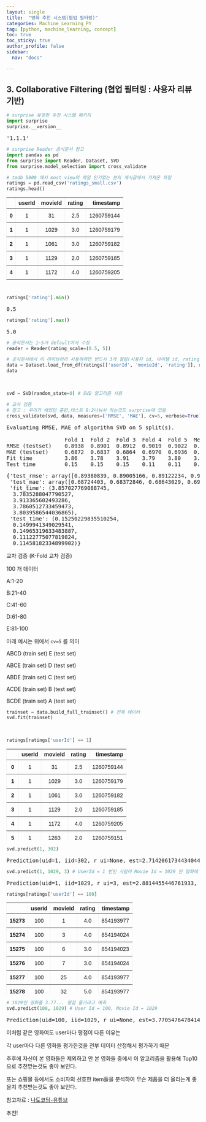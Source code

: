 ```yaml
---
layout: single
title:  "영화 추천 시스템(협업 필터링)"
categories: Machine_Learning_PY
tag: [python, machine_learning, concept]
toc: true
toc_sticky: true
author_profile: false
sidebar:
  nav: "docs"

---
```


<head>
  <style>
    table.dataframe {
      white-space: normal;
      width: 100%;
      height: 240px;
      display: block;
      overflow: auto;
      font-family: Arial, sans-serif;
      font-size: 0.9rem;
      line-height: 20px;
      text-align: center;
      border: 0px !important;
    }

    table.dataframe th {
      text-align: center;
      font-weight: bold;
      padding: 8px;
    }
    
    table.dataframe td {
      text-align: center;
      padding: 8px;
    }
    
    table.dataframe tr:hover {
      background: #b8d1f3; 
    }
    
    .output_prompt {
      overflow: auto;
      font-size: 0.9rem;
      line-height: 1.45;
      border-radius: 0.3rem;
      -webkit-overflow-scrolling: touch;
      padding: 0.8rem;
      margin-top: 0;
      margin-bottom: 15px;
      font: 1rem Consolas, "Liberation Mono", Menlo, Courier, monospace;
      color: $code-text-color;
      border: solid 1px $border-color;
      border-radius: 0.3rem;
      word-break: normal;
      white-space: pre;
    }

  .dataframe tbody tr th:only-of-type {
      vertical-align: middle;
  }

  .dataframe tbody tr th {
      vertical-align: top;
  }

  .dataframe thead th {
      text-align: center !important;
      padding: 8px;
  }

  .page__content p {
      margin: 0 0 0px !important;
  }

  .page__content p > strong {
    font-size: 0.8rem !important;
  }

  </style>
</head>


## 3. Collaborative Filtering (협업 필터링 : 사용자 리뷰 기반)



```python
# surprise 유명한 추천 시스템 패키지
import surprise
surprise.__version__
```

<pre>
'1.1.1'
</pre>

```python
# surprise Reader 공식문서 참고
import pandas as pd
from surprise import Reader, Dataset, SVD
from surprise.model_selection import cross_validate
```


```python
# tmdb 5000 에서 most view의 제일 인기있는 분의 게시글에서 가져온 파일
ratings = pd.read_csv('ratings_small.csv')
ratings.head()
```

<div>
<style scoped>
    .dataframe tbody tr th:only-of-type {
        vertical-align: middle;
    }

    .dataframe tbody tr th {
        vertical-align: top;
    }
    
    .dataframe thead th {
        text-align: right;
    }
</style>
<table border="1" class="dataframe">
  <thead>
    <tr style="text-align: right;">
      <th></th>
      <th>userId</th>
      <th>movieId</th>
      <th>rating</th>
      <th>timestamp</th>
    </tr>
  </thead>
  <tbody>
    <tr>
      <th>0</th>
      <td>1</td>
      <td>31</td>
      <td>2.5</td>
      <td>1260759144</td>
    </tr>
    <tr>
      <th>1</th>
      <td>1</td>
      <td>1029</td>
      <td>3.0</td>
      <td>1260759179</td>
    </tr>
    <tr>
      <th>2</th>
      <td>1</td>
      <td>1061</td>
      <td>3.0</td>
      <td>1260759182</td>
    </tr>
    <tr>
      <th>3</th>
      <td>1</td>
      <td>1129</td>
      <td>2.0</td>
      <td>1260759185</td>
    </tr>
    <tr>
      <th>4</th>
      <td>1</td>
      <td>1172</td>
      <td>4.0</td>
      <td>1260759205</td>
    </tr>
  </tbody>
</table>
</div>



```python
ratings['rating'].min()
```

<pre>
0.5
</pre>

```python
ratings['rating'].max()
```

<pre>
5.0
</pre>

```python
# 공식문서는 1~5가 default여서 수정
reader = Reader(rating_scale=(0.5, 5))
```


```python
# 공식문서에서 이 라이브러리 사용하려면 반드시 3개 컬럼(사용자 id, 아이템 id, rating) 만을 사용하도록 제한한다.
data = Dataset.load_from_df(ratings[['userId', 'movieId', 'rating']], reader=reader)
data
```

<pre>
<surprise.dataset.DatasetAutoFolds at 0x2b7682386d0>
</pre>

```python
svd = SVD(random_state=0) # SVD 알고리즘 사용
```


```python
# 교차 검증
# 참고 : 우리가 배웠던 훈련,테스트 8:2나눠서 하는것도 surprise에 있음
cross_validate(svd, data, measures=['RMSE', 'MAE'], cv=5, verbose=True)
```

<pre>
Evaluating RMSE, MAE of algorithm SVD on 5 split(s).

                  Fold 1  Fold 2  Fold 3  Fold 4  Fold 5  Mean    Std     
RMSE (testset)    0.8938  0.8901  0.8912  0.9019  0.9022  0.8958  0.0052  
MAE (testset)     0.6872  0.6837  0.6864  0.6970  0.6936  0.6896  0.0049  
Fit time          3.86    3.78    3.91    3.79    3.80    3.83    0.05    
Test time         0.15    0.15    0.15    0.11    0.11    0.14    0.02    
</pre>
<pre>
{'test_rmse': array([0.89380839, 0.89005166, 0.89122234, 0.90192799, 0.90217437]),
 'test_mae': array([0.68724403, 0.68372846, 0.68643029, 0.6969897 , 0.69362123]),
 'fit_time': (3.857027769088745,
  3.7835288047790527,
  3.913365602493286,
  3.7860512733459473,
  3.8039586544036865),
 'test_time': (0.15250229835510254,
  0.1499941349029541,
  0.14965319633483887,
  0.11122775077819824,
  0.11458182334899902)}
</pre>
교차 검증 (K-Fold 교차 검증)



100 개 데이터



A:1-20  

B:21-40  

C:41-60  

D:61-80  

E:81-100



아래 예시는 위에서 `cv=5` 를 의미



ABCD (train set) E (test set)  

ABCE (train set) D (test set)  

ABDE (train set) C (test set)  

ACDE (train set) B (test set)  

BCDE (train set) A (test set)




```python
trainset = data.build_full_trainset() # 전체 데이터
svd.fit(trainset)
```

<pre>
<surprise.prediction_algorithms.matrix_factorization.SVD at 0x2b768238760>
</pre>

```python
ratings[ratings['userId'] == 1]
```

<div>
<style scoped>
    .dataframe tbody tr th:only-of-type {
        vertical-align: middle;
    }

    .dataframe tbody tr th {
        vertical-align: top;
    }
    
    .dataframe thead th {
        text-align: right;
    }
</style>
<table border="1" class="dataframe">
  <thead>
    <tr style="text-align: right;">
      <th></th>
      <th>userId</th>
      <th>movieId</th>
      <th>rating</th>
      <th>timestamp</th>
    </tr>
  </thead>
  <tbody>
    <tr>
      <th>0</th>
      <td>1</td>
      <td>31</td>
      <td>2.5</td>
      <td>1260759144</td>
    </tr>
    <tr>
      <th>1</th>
      <td>1</td>
      <td>1029</td>
      <td>3.0</td>
      <td>1260759179</td>
    </tr>
    <tr>
      <th>2</th>
      <td>1</td>
      <td>1061</td>
      <td>3.0</td>
      <td>1260759182</td>
    </tr>
    <tr>
      <th>3</th>
      <td>1</td>
      <td>1129</td>
      <td>2.0</td>
      <td>1260759185</td>
    </tr>
    <tr>
      <th>4</th>
      <td>1</td>
      <td>1172</td>
      <td>4.0</td>
      <td>1260759205</td>
    </tr>
    <tr>
      <th>5</th>
      <td>1</td>
      <td>1263</td>
      <td>2.0</td>
      <td>1260759151</td>
    </tr>
    <tr>
      <th>6</th>
      <td>1</td>
      <td>1287</td>
      <td>2.0</td>
      <td>1260759187</td>
    </tr>
    <tr>
      <th>7</th>
      <td>1</td>
      <td>1293</td>
      <td>2.0</td>
      <td>1260759148</td>
    </tr>
    <tr>
      <th>8</th>
      <td>1</td>
      <td>1339</td>
      <td>3.5</td>
      <td>1260759125</td>
    </tr>
    <tr>
      <th>9</th>
      <td>1</td>
      <td>1343</td>
      <td>2.0</td>
      <td>1260759131</td>
    </tr>
    <tr>
      <th>10</th>
      <td>1</td>
      <td>1371</td>
      <td>2.5</td>
      <td>1260759135</td>
    </tr>
    <tr>
      <th>11</th>
      <td>1</td>
      <td>1405</td>
      <td>1.0</td>
      <td>1260759203</td>
    </tr>
    <tr>
      <th>12</th>
      <td>1</td>
      <td>1953</td>
      <td>4.0</td>
      <td>1260759191</td>
    </tr>
    <tr>
      <th>13</th>
      <td>1</td>
      <td>2105</td>
      <td>4.0</td>
      <td>1260759139</td>
    </tr>
    <tr>
      <th>14</th>
      <td>1</td>
      <td>2150</td>
      <td>3.0</td>
      <td>1260759194</td>
    </tr>
    <tr>
      <th>15</th>
      <td>1</td>
      <td>2193</td>
      <td>2.0</td>
      <td>1260759198</td>
    </tr>
    <tr>
      <th>16</th>
      <td>1</td>
      <td>2294</td>
      <td>2.0</td>
      <td>1260759108</td>
    </tr>
    <tr>
      <th>17</th>
      <td>1</td>
      <td>2455</td>
      <td>2.5</td>
      <td>1260759113</td>
    </tr>
    <tr>
      <th>18</th>
      <td>1</td>
      <td>2968</td>
      <td>1.0</td>
      <td>1260759200</td>
    </tr>
    <tr>
      <th>19</th>
      <td>1</td>
      <td>3671</td>
      <td>3.0</td>
      <td>1260759117</td>
    </tr>
  </tbody>
</table>
</div>



```python
svd.predict(1, 302)
```

<pre>
Prediction(uid=1, iid=302, r_ui=None, est=2.7142061734434044, details={'was_impossible': False})
</pre>

```python
svd.predict(1, 1029, 3) # UserId = 1 번인 사람이 Movie Id = 1029 인 영화에 대해서 실제 평가 3점일 때, 예측 평가 점수? 2.88...
```

<pre>
Prediction(uid=1, iid=1029, r_ui=3, est=2.8814455446761933, details={'was_impossible': False})
</pre>

```python
ratings[ratings['userId'] == 100]
```

<div>
<style scoped>
    .dataframe tbody tr th:only-of-type {
        vertical-align: middle;
    }

    .dataframe tbody tr th {
        vertical-align: top;
    }
    
    .dataframe thead th {
        text-align: right;
    }
</style>
<table border="1" class="dataframe">
  <thead>
    <tr style="text-align: right;">
      <th></th>
      <th>userId</th>
      <th>movieId</th>
      <th>rating</th>
      <th>timestamp</th>
    </tr>
  </thead>
  <tbody>
    <tr>
      <th>15273</th>
      <td>100</td>
      <td>1</td>
      <td>4.0</td>
      <td>854193977</td>
    </tr>
    <tr>
      <th>15274</th>
      <td>100</td>
      <td>3</td>
      <td>4.0</td>
      <td>854194024</td>
    </tr>
    <tr>
      <th>15275</th>
      <td>100</td>
      <td>6</td>
      <td>3.0</td>
      <td>854194023</td>
    </tr>
    <tr>
      <th>15276</th>
      <td>100</td>
      <td>7</td>
      <td>3.0</td>
      <td>854194024</td>
    </tr>
    <tr>
      <th>15277</th>
      <td>100</td>
      <td>25</td>
      <td>4.0</td>
      <td>854193977</td>
    </tr>
    <tr>
      <th>15278</th>
      <td>100</td>
      <td>32</td>
      <td>5.0</td>
      <td>854193977</td>
    </tr>
    <tr>
      <th>15279</th>
      <td>100</td>
      <td>52</td>
      <td>3.0</td>
      <td>854194056</td>
    </tr>
    <tr>
      <th>15280</th>
      <td>100</td>
      <td>62</td>
      <td>3.0</td>
      <td>854193977</td>
    </tr>
    <tr>
      <th>15281</th>
      <td>100</td>
      <td>86</td>
      <td>3.0</td>
      <td>854194208</td>
    </tr>
    <tr>
      <th>15282</th>
      <td>100</td>
      <td>88</td>
      <td>2.0</td>
      <td>854194208</td>
    </tr>
    <tr>
      <th>15283</th>
      <td>100</td>
      <td>95</td>
      <td>3.0</td>
      <td>854193977</td>
    </tr>
    <tr>
      <th>15284</th>
      <td>100</td>
      <td>135</td>
      <td>3.0</td>
      <td>854194086</td>
    </tr>
    <tr>
      <th>15285</th>
      <td>100</td>
      <td>141</td>
      <td>3.0</td>
      <td>854193977</td>
    </tr>
    <tr>
      <th>15286</th>
      <td>100</td>
      <td>608</td>
      <td>4.0</td>
      <td>854194024</td>
    </tr>
    <tr>
      <th>15287</th>
      <td>100</td>
      <td>648</td>
      <td>3.0</td>
      <td>854193977</td>
    </tr>
    <tr>
      <th>15288</th>
      <td>100</td>
      <td>661</td>
      <td>3.0</td>
      <td>854194086</td>
    </tr>
    <tr>
      <th>15289</th>
      <td>100</td>
      <td>708</td>
      <td>3.0</td>
      <td>854194056</td>
    </tr>
    <tr>
      <th>15290</th>
      <td>100</td>
      <td>733</td>
      <td>3.0</td>
      <td>854194024</td>
    </tr>
    <tr>
      <th>15291</th>
      <td>100</td>
      <td>736</td>
      <td>3.0</td>
      <td>854193977</td>
    </tr>
    <tr>
      <th>15292</th>
      <td>100</td>
      <td>745</td>
      <td>4.0</td>
      <td>854194208</td>
    </tr>
    <tr>
      <th>15293</th>
      <td>100</td>
      <td>780</td>
      <td>3.0</td>
      <td>854193977</td>
    </tr>
    <tr>
      <th>15294</th>
      <td>100</td>
      <td>786</td>
      <td>3.0</td>
      <td>854194056</td>
    </tr>
    <tr>
      <th>15295</th>
      <td>100</td>
      <td>802</td>
      <td>4.0</td>
      <td>854194111</td>
    </tr>
    <tr>
      <th>15296</th>
      <td>100</td>
      <td>1073</td>
      <td>5.0</td>
      <td>854194056</td>
    </tr>
    <tr>
      <th>15297</th>
      <td>100</td>
      <td>1356</td>
      <td>4.0</td>
      <td>854194086</td>
    </tr>
  </tbody>
</table>
</div>



```python
# 1029인 영화를 3.77... 평점 줄거라고 예측
svd.predict(100, 1029) # User Id = 100, Movie Id = 1029
```

<pre>
Prediction(uid=100, iid=1029, r_ui=None, est=3.7705476478414846, details={'was_impossible': False})
</pre>
이처럼 같은 영화여도 user마다 평점이 다른 이유는  

각 user마다 다른 영화들 평가한것을 전부 데이터 산정해서 평가하기 때문


추후에 자신이 본 영화들은 제외하고 안 본 영화들 중에서 이 알고리즘을 활용해 Top10으로 추천받는것도 좋아 보인다.


또는 쇼핑몰 등에서도 소비자의 선호한 item들을 분석하여 무슨 제품을 더 올리는게 좋을지 추천받는것도 좋아 보인다.




참고자료 : [나도코딩-유튜브]('https://www.youtube.com/watch?v=TNcfJHajqJY&list=LL&index=2')



추천!

